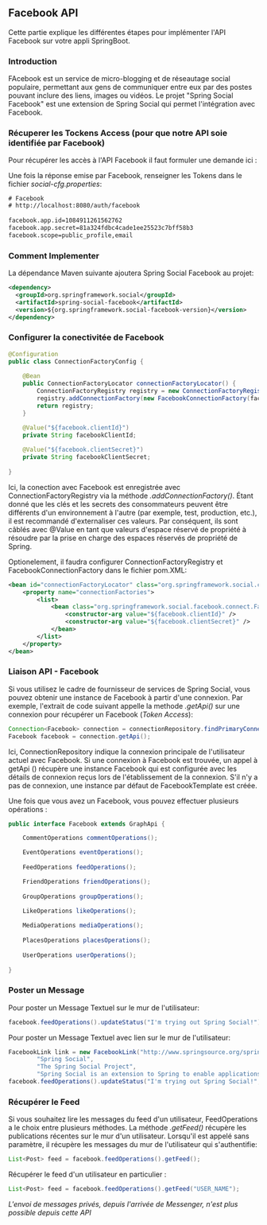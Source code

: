 
## Facebook API

Cette partie explique les différentes étapes pour implémenter l'API Facebook sur votre appli SpringBoot.

### Introduction

FAcebook est un service de micro-blogging et de réseautage social populaire, permettant aux gens de communiquer entre eux par des postes pouvant inclure des liens, images ou vidéos.
Le projet "Spring Social Facebook" est une extension de Spring Social qui permet l'intégration avec Facebook.

### Récuperer les Tockens Access (pour que notre API soie identifiée par Facebook)

Pour récupérer les accès à l'API Facebook il faut formuler une demande ici : <A DETERMINER>

Une fois la réponse emise par Facebook, renseigner les Tokens dans le fichier *social-cfg.properties*:

```xml
# Facebook
# http://localhost:8080/auth/facebook
  
facebook.app.id=1084911261562762
facebook.app.secret=81a324fdbc4cade1ee25523c7bff58b3
facebook.scope=public_profile,email
```

### Comment Implementer 

La dépendance Maven suivante ajoutera Spring Social Facebook au projet:

```xml
<dependency>
  <groupId>org.springframework.social</groupId>
  <artifactId>spring-social-facebook</artifactId>
  <version>${org.springframework.social-facebook-version}</version>
</dependency>
```

### Configurer la conectivitée de Facebook


```java
@Configuration
public class ConnectionFactoryConfig {
	
    @Bean
    public ConnectionFactoryLocator connectionFactoryLocator() {
        ConnectionFactoryRegistry registry = new ConnectionFactoryRegistry();
        registry.addConnectionFactory(new FacebookConnectionFactory(facebookClientId, facebookClientSecret));
        return registry;
    }

    @Value("${facebook.clientId}")
    private String facebookClientId;
	
    @Value("${facebook.clientSecret}")
    private String facebookClientSecret;
	
}
```

Ici, la conection avec Facebook est enregistrée avec ConnectionFactoryRegistry via la méthode *.addConnectionFactory()*.
Étant donné que les clés et les secrets des consommateurs peuvent être différents d'un environnement à l'autre (par exemple, test, production, etc.), il est recommandé d'externaliser ces valeurs.
Par conséquent, ils sont câblés avec @Value en tant que valeurs d'espace réservé de propriété à résoudre par la prise en charge des espaces réservés de propriété de Spring.

Optionelement, il faudra configurer ConnectionFactoryRegistry et FacebookConnectionFactory dans le fichier pom.XML: 

```xml
<bean id="connectionFactoryLocator" class="org.springframework.social.connect.support.ConnectionFactoryRegistry">
    <property name="connectionFactories">
        <list>
            <bean class="org.springframework.social.facebook.connect.FacebookConnectionFactory">
                <constructor-arg value="${facebook.clientId}" />
                <constructor-arg value="${facebook.clientSecret}" />				
            </bean>
        </list>
    </property>
</bean>
```

### Liaison API - Facebook

Si vous utilisez le cadre de fournisseur de services de Spring Social, vous pouvez obtenir une instance de Facebook à partir d'une connexion.
Par exemple, l'extrait de code suivant appelle la methode *.getApi()* sur une connexion pour récupérer un Facebook (*Token Access*):

```java
Connection<Facebook> connection = connectionRepository.findPrimaryConnectionToApi(Facebook.class);
Facebook facebook = connection.getApi();
```

Ici, ConnectionRepository indique la connexion principale de l'utilisateur actuel avec Facebook.
Si une connexion à Facebook est trouvée, un appel à getApi () récupère une instance Facebook qui est configurée avec les détails de connexion reçus lors de l'établissement de la connexion.
S'il n'y a pas de connexion, une instance par défaut de FacebookTemplate est créée.

Une fois que vous avez un Facebook, vous pouvez effectuer plusieurs opérations :

```java
public interface Facebook extends GraphApi {

    CommentOperations commentOperations();

    EventOperations eventOperations();
	
    FeedOperations feedOperations();

    FriendOperations friendOperations();
	
    GroupOperations groupOperations();

    LikeOperations likeOperations();
	
    MediaOperations mediaOperations();
	
    PlacesOperations placesOperations();
	
    UserOperations userOperations();
	
}
```

### Poster un Message

Pour poster un Message Textuel sur le mur de l'utilisateur:

```java
facebook.feedOperations().updateStatus("I'm trying out Spring Social!");
```

Pour poster un Message Textuel avec lien sur le mur de l'utilisateur:

```java
FacebookLink link = new FacebookLink("http://www.springsource.org/spring-social", 
        "Spring Social", 
        "The Spring Social Project", 
        "Spring Social is an extension to Spring to enable applications to connect with service providers.");
facebook.feedOperations().updateStatus("I'm trying out Spring Social!", link);
```

### Récupérer le Feed

Si vous souhaitez lire les messages du feed d'un utilisateur, FeedOperations a le choix entre plusieurs méthodes.
La méthode *.getFeed()* récupère les publications récentes sur le mur d'un utilisateur.
Lorsqu'il est appelé sans paramètre, il récupère les messages du mur de l'utilisateur qui s'authentifie:

```java
List<Post> feed = facebook.feedOperations().getFeed();
```

Récupérer le feed d'un utilisateur en particulier :

```java
List<Post> feed = facebook.feedOperations().getFeed("USER_NAME");
```

*L'envoi de messages privés, depuis l'arrivée de Messenger, n'est plus possible depuis cette API*